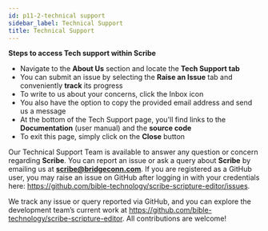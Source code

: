 ```yaml
---
id: p11-2-technical support
sidebar_label: Technical Support
title: Technical Support
---
```

**Steps to access Tech support within Scribe**

- Navigate to the **About Us** section and locate the **Tech Support tab**
- You can submit an issue by selecting the **Raise an Issue** tab and conveniently **track** its progress
- To write to us about your concerns, click the  Inbox icon
- You also have the option to copy the provided email address and send us a message
- At the bottom of the Tech Support page, you'll find links to the **Documentation** (user manual) and the **source code**
- To exit this page, simply click on the **Close** button

Our Technical Support Team is available to answer any question or concern regarding **Scribe**. You can report an issue or ask a query about **Scribe** by emailing us at **scribe@bridgeconn.com**. If you are registered as a GitHub user, you may raise an issue on GitHub after logging in with your credentials here: https://github.com/bible-technology/scribe-scripture-editor/issues.

We track any issue or query reported via GitHub, and you can explore the development team’s current work at https://github.com/bible-technology/scribe-scripture-editor. All contributions are welcome!

